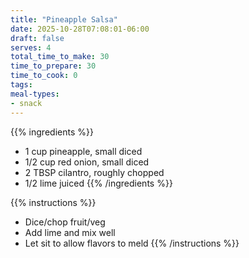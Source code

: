 ```yaml
---
title: "Pineapple Salsa"
date: 2025-10-28T07:08:01-06:00
draft: false
serves: 4
total_time_to_make: 30
time_to_prepare: 30
time_to_cook: 0
tags:
meal-types:
- snack
---
```


{{% ingredients %}}
- 1 cup pineapple, small diced
- 1/2 cup red onion, small diced
- 2 TBSP cilantro, roughly chopped
- 1/2 lime juiced
{{% /ingredients %}}

{{% instructions %}}
- Dice/chop fruit/veg
- Add lime and mix well
- Let sit to allow flavors to meld
{{% /instructions %}}
